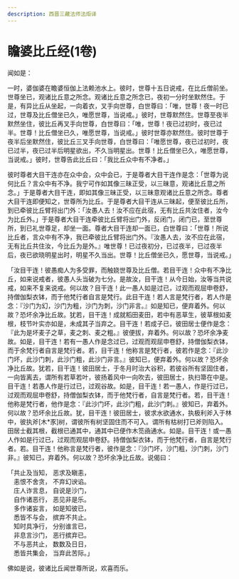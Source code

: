 ```yaml
---
description: 西晋三藏法师法炬译
---
```


# 瞻婆比丘经(1卷)

闻如是：

一时，婆伽婆在瞻婆恒伽上法赖池水上。彼时，世尊十五日说戒，在比丘僧前坐。世尊坐已，观诸比丘意之所念。观诸比丘意之所念已，夜初一分时坐默然住。于是，有异比丘从坐起，一向着衣，叉手向世尊，白世尊曰：「唯，世尊！夜一时已过，世尊及比丘僧坐已久，唯愿世尊，当说戒。」彼时，世尊默然住。世尊至夜半默然坐住，彼比丘再叉手向世尊，白世尊曰：「唯，世尊！夜已过初时，夜已过半。世尊！比丘僧坐已久，唯愿世尊，当说戒。」彼时世尊亦默然住。彼时世尊于夜半后坐默然住，彼比丘三叉手向世尊，白世尊曰：「唯愿世尊，夜已过初时，夜已过半，夜已过半后明星欲出，不久当明星出。世尊！比丘僧坐已久，唯愿世尊，当说戒。」彼时，世尊告此比丘曰：「我比丘众中有不净者。」

彼时尊者大目干连亦在众中会，众中会已，于是尊者大目干连作是念：「世尊为说何比丘？言众中有不净。我宁可作如其像三昧正受，以三昧意，观诸比丘意之所念。」于是尊者大目干连，即如其像三昧正受，以三昧意观诸比丘意之所念。尊者大目干连即便知之，世尊所为比丘。于是尊者大目干连从三昧起，便至彼比丘所，到已牵彼比丘臂将出门外：「汝愚人去！汝不应在此宿，无有比丘共汝住者，汝今为比丘外。」于是尊者大目干连牵彼比丘臂将出门外，反闭门，闭门已，至世尊所，到已礼世尊足，却坐一面。尊者大目干连却一面已，白世尊曰：「世尊！所说比丘者，言众中有不净，我已牵彼比丘臂将出门外。『汝愚人去，汝不应在此宿，无有比丘共住汝，今比丘为是外。』唯世尊！已过夜初分，已过夜半，已过夜半后，夜已欲晓明星出时，明星不久当出。世尊！比丘僧坐已久，愿世尊，当说戒。」

「汝目干连！彼愚痴人为多受罪，而触娆世尊及比丘僧。若目干连！众中有不净比丘，如来说戒者，彼愚人头当破为七分。是故汝，目干连！从今日始，汝等当共说戒，如来不复来说戒。何以故？目干连！此一愚人如是过已，过观而观屈申卷舒，持僧伽梨衣钵，而于他梵行者自言是梵行。此目干连！若人言是梵行者，若人作是念：『沙门为幻，沙门为粗，沙门为刺，沙门非言。』如是知已，便弃着外。何以故？恐坏余净比丘故。犹若，目干连！成就稻田麦田，若中有恶草生，彼草根如麦根，枝节叶实亦如是，未成其子当弃之。目干连！若成子已，彼田居士便作是念：『此为是坏麦子之草，麦之刺、麦之粗。』彼便拔，弃着外。何以故？恐坏余净麦故。如是，目干连！若有一愚人作是念过已，过观而观屈申卷舒，持僧伽梨衣钵，而于余梵行者自言是梵行者。若，目干连！他称言是梵行者，彼若作是念：『此沙门坏，此沙门刺，此沙门粗，此沙门非言。』彼知已，便弃着外。何以故？恐坏余净比丘故。犹若，目干连！彼田居士，于冬月时治大谷积，若彼谷所有坚固住者，一向皆离去，谓所有若草若叶，彼扬着风中一向吹去，彼田居士，执扫箒在中是。目干连！若愚人作是行过已，过观谷故。如是，目干连！若一愚人，作是行过已，过观而观屈申卷舒，持僧伽梨衣钵，而于他梵行者，自言是梵行者。若，目干连！他称是梵行者，他作是念：『此沙门坏，此沙门粗，此沙门刺。』彼知已，弃着外。何以故？恐坏余比丘故。犹，目干连！彼田居士，彼求水欲通水，执极利斧入于林中，彼执斧\[木\*豕]树，谓彼所有树坚固住而不可入。谓所有枯树打已斧则陷入。田居士截其根，截根已通其中，通其中已便作木笕凾通水。如是。目干连！或一愚人作如是行过已，过观而观屈申卷舒。持僧伽梨衣钵，而于他梵行者，自言是梵行者。若。目干连！他称言是梵行者，彼作是念：『沙门坏，沙门粗，沙门刺，沙门非。』彼知已，弃着外。何以故？恐坏余净比丘故。说偈曰：

「共止及当知， 恶求及瞋恚，\
　恚恨不舍贪， 不弃幻谀谄。\
　庄人诈言息， 自说是沙门，\
　自作诸恶行， 恶见非是乐。\
　多作诸妄言， 如是知彼已，\
　悉皆不与会， 摈弃不共止。\
　知时具净行， 分别谁言已，\
　非息言沙门， 恶行摈弃已。\
　不与恶共止， 数数及日日，\
　悉皆共集会， 当弃此苦际。」

佛如是说，彼诸比丘闻世尊所说，欢喜而乐。

